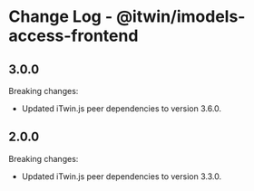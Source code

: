 # Change Log - @itwin/imodels-access-frontend

## 3.0.0

Breaking changes:
- Updated iTwin.js peer dependencies to version 3.6.0.

## 2.0.0

Breaking changes:
- Updated iTwin.js peer dependencies to version 3.3.0.
